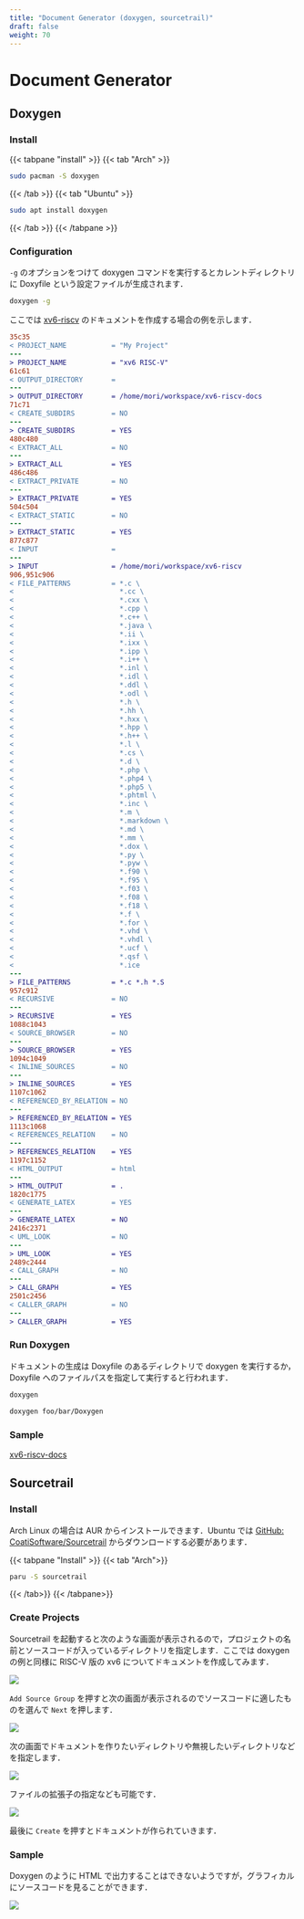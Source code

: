 ```yaml
---
title: "Document Generator (doxygen, sourcetrail)"
draft: false
weight: 70
---
```


# Document Generator

## Doxygen

### Install

{{< tabpane "install" >}}
{{< tab "Arch" >}}

```sh
sudo pacman -S doxygen
```

{{< /tab >}}
{{< tab "Ubuntu" >}}

```sh
sudo apt install doxygen
```

{{< /tab >}}
{{< /tabpane >}}

### Configuration

`-g` のオプションをつけて doxygen コマンドを実行するとカレントディレクトリに Doxyfile という設定ファイルが生成されます．

```sh
doxygen -g
```

ここでは [xv6-riscv](https://github.com/mit-pdos/xv6-riscv) のドキュメントを作成する場合の例を示します．

```diff
35c35
< PROJECT_NAME           = "My Project"
---
> PROJECT_NAME           = "xv6 RISC-V"
61c61
< OUTPUT_DIRECTORY       =
---
> OUTPUT_DIRECTORY       = /home/mori/workspace/xv6-riscv-docs
71c71
< CREATE_SUBDIRS         = NO
---
> CREATE_SUBDIRS         = YES
480c480
< EXTRACT_ALL            = NO
---
> EXTRACT_ALL            = YES
486c486
< EXTRACT_PRIVATE        = NO
---
> EXTRACT_PRIVATE        = YES
504c504
< EXTRACT_STATIC         = NO
---
> EXTRACT_STATIC         = YES
877c877
< INPUT                  =
---
> INPUT                  = /home/mori/workspace/xv6-riscv
906,951c906
< FILE_PATTERNS          = *.c \
<                          *.cc \
<                          *.cxx \
<                          *.cpp \
<                          *.c++ \
<                          *.java \
<                          *.ii \
<                          *.ixx \
<                          *.ipp \
<                          *.i++ \
<                          *.inl \
<                          *.idl \
<                          *.ddl \
<                          *.odl \
<                          *.h \
<                          *.hh \
<                          *.hxx \
<                          *.hpp \
<                          *.h++ \
<                          *.l \
<                          *.cs \
<                          *.d \
<                          *.php \
<                          *.php4 \
<                          *.php5 \
<                          *.phtml \
<                          *.inc \
<                          *.m \
<                          *.markdown \
<                          *.md \
<                          *.mm \
<                          *.dox \
<                          *.py \
<                          *.pyw \
<                          *.f90 \
<                          *.f95 \
<                          *.f03 \
<                          *.f08 \
<                          *.f18 \
<                          *.f \
<                          *.for \
<                          *.vhd \
<                          *.vhdl \
<                          *.ucf \
<                          *.qsf \
<                          *.ice
---
> FILE_PATTERNS          = *.c *.h *.S
957c912
< RECURSIVE              = NO
---
> RECURSIVE              = YES
1088c1043
< SOURCE_BROWSER         = NO
---
> SOURCE_BROWSER         = YES
1094c1049
< INLINE_SOURCES         = NO
---
> INLINE_SOURCES         = YES
1107c1062
< REFERENCED_BY_RELATION = NO
---
> REFERENCED_BY_RELATION = YES
1113c1068
< REFERENCES_RELATION    = NO
---
> REFERENCES_RELATION    = YES
1197c1152
< HTML_OUTPUT            = html
---
> HTML_OUTPUT            = .
1820c1775
< GENERATE_LATEX         = YES
---
> GENERATE_LATEX         = NO
2416c2371
< UML_LOOK               = NO
---
> UML_LOOK               = YES
2489c2444
< CALL_GRAPH             = NO
---
> CALL_GRAPH             = YES
2501c2456
< CALLER_GRAPH           = NO
---
> CALLER_GRAPH           = YES
```

### Run Doxygen

ドキュメントの生成は Doxyfile のあるディレクトリで doxygen を実行するか，Doxyfile へのファイルパスを指定して実行すると行われます．

```sh
doxygen
```

```sh
doxygen foo/bar/Doxygen
```

### Sample

[xv6-riscv-docs](https://forest0923.gitlab.io/xv6-riscv-docs/)

## Sourcetrail

### Install

Arch Linux の場合は AUR からインストールできます．Ubuntu では [GitHub: CoatiSoftware/Sourcetrail](https://github.com/CoatiSoftware/Sourcetrail/releases) からダウンロードする必要があります．

{{< tabpane "Install" >}}
{{< tab "Arch">}}

```sh
paru -S sourcetrail
```

{{< /tab>}}
{{< /tabpane>}}

### Create Projects

Sourcetrail を起動すると次のような画面が表示されるので，プロジェクトの名前とソースコードが入っているディレクトリを指定します．ここでは doxygen の例と同様に RISC-V 版の xv6 についてドキュメントを作成してみます．

![](sourcetrail01.png)

`Add Source Group` を押すと次の画面が表示されるのでソースコードに適したものを選んで `Next` を押します．

![](sourcetrail02.png)

次の画面でドキュメントを作りたいディレクトリや無視したいディレクトリなどを指定します．

![](sourcetrail03.png)

ファイルの拡張子の指定なども可能です．

![](sourcetrail04.png)

最後に `Create` を押すとドキュメントが作られていきます．

### Sample

Doxygen のように HTML で出力することはできないようですが，グラフィカルにソースコードを見ることができます．

![](sourcetrail05.png)
